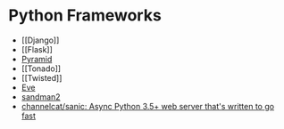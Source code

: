 # Python Frameworks

- [[Django]]
- [[Flask]]
- [Pyramid](https://github.com/Pylons/pyramid)
- [[Tonado]]
- [[Twisted]]
- [Eve](https://github.com/pyeve/eve)
- [sandman2](https://github.com/jeffknupp/sandman2)
- [channelcat/sanic: Async Python 3.5+ web server that's written to go fast](https://github.com/channelcat/sanic)
